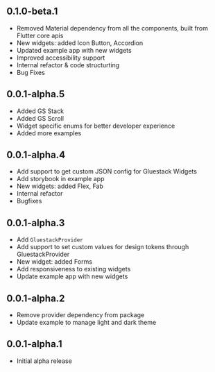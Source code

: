 ## 0.1.0-beta.1

- Removed Material dependency from all the components, built from Flutter core apis
- New widgets: added Icon Button, Accordion
- Updated example app with new widgets
- Improved accessibility support
- Internal refactor & code structurting
- Bug Fixes

## 0.0.1-alpha.5

- Added GS Stack
- Added GS Scroll
- Widget specific enums for better developer experience
- Added more examples

## 0.0.1-alpha.4

- Add support to get custom JSON config for Gluestack Widgets
- Add storybook in example app
- New widgets: added Flex, Fab
- Internal refactor
- Bugfixes

## 0.0.1-alpha.3

- Add `GluestackProvider`
- Add support to set custom values for design tokens through GluestackProvider
- New widget: added Forms
- Add responsiveness to existing widgets
- Update example app with new widgets

## 0.0.1-alpha.2

- Remove provider dependency from package
- Update example to manage light and dark theme

## 0.0.1-alpha.1

- Initial alpha release

